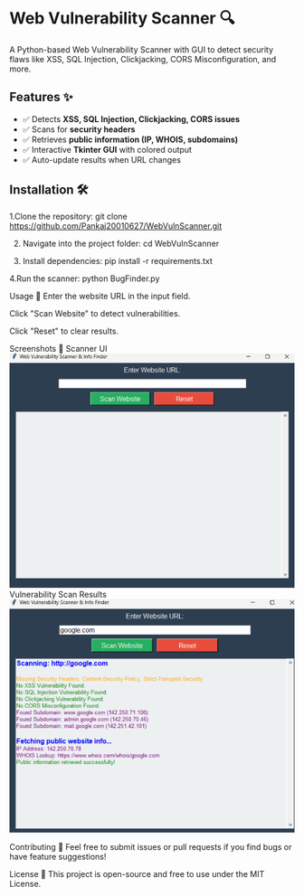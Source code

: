 ﻿
# Web Vulnerability Scanner 🔍

A Python-based Web Vulnerability Scanner with GUI to detect security flaws like XSS, SQL Injection, Clickjacking, CORS Misconfiguration, and more.

## Features ✨
- ✅ Detects **XSS, SQL Injection, Clickjacking, CORS issues**
- ✅ Scans for **security headers**
- ✅ Retrieves **public information (IP, WHOIS, subdomains)**
- ✅ Interactive **Tkinter GUI** with colored output
- ✅ Auto-update results when URL changes

## Installation 🛠️
1.Clone the repository:
   git clone https://github.com/Pankaj20010627/WebVulnScanner.git

2. Navigate into the project folder:
    cd WebVulnScanner

3. Install dependencies:
    pip install -r requirements.txt
    
4.Run the scanner:
    python BugFinder.py

Usage 📖
Enter the website URL in the input field.

Click "Scan Website" to detect vulnerabilities.

Click "Reset" to clear results.

Screenshots 📸
Scanner UI
![GUI](image.png)
Vulnerability Scan Results
![Result](image-1.png)

Contributing 🤝
Feel free to submit issues or pull requests if you find bugs or have feature suggestions!

License 📜
This project is open-source and free to use under the MIT License.
